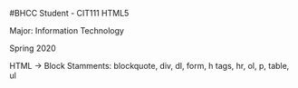 #BHCC Student - CIT111 HTML5

Major: Information Technology

Spring 2020


HTML -> Block Stamments: blockquote, div, dl, form, h tags, hr, ol, p, table, ul
